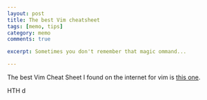 ```yaml
---
layout: post
title: The best Vim cheatsheet
tags: [memo, tips]
category: memo
comments: true

excerpt: Sometimes you don't remember that magic ommand...

---
```


The best Vim Cheat Sheet I found on the internet for vim is [this one](http://vim.rtorr.com).

HTH
d
